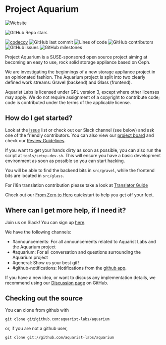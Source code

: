 # Project Aquarium

![Website](https://img.shields.io/website?down_color=lightgrey&down_message=offline&up_color=green&up_message=online&url=https%3A%2F%2Faquarist-labs.github.io%2F)

![GitHub Repo stars](https://img.shields.io/github/stars/aquarist-labs/aquarium?style=social)

[![codecov](https://codecov.io/gh/aquarist-labs/aquarium/branch/main/graph/badge.svg?token=OX91ZNINML)](https://codecov.io/gh/aquarist-labs/aquarium) ![GitHub last commit](https://img.shields.io/github/last-commit/aquarist-labs/aquarium) ![Lines of code](https://img.shields.io/tokei/lines/github/aquarist-labs/aquarium) ![GitHub contributors](https://img.shields.io/github/contributors/aquarist-labs/aquarium) ![GitHub issues](https://img.shields.io/github/issues/aquarist-labs/aquarium) ![GitHub milestones](https://img.shields.io/github/milestones/all/aquarist-labs/aquarium)

Project Aquarium is a SUSE-sponsored open source project aiming at becoming an easy to use, rock solid storage appliance based on Ceph.

We are investigating the beginnings of a new storage appliance project in an opinionated fashion. The Aquarium project is split into two clearly defined work streams: Gravel (backend) and Glass (frontend).

Aquarist Labs is licensed under GPL version 3, except where other licenses may apply. We do not require assignment of a copyright to contribute code; code is contributed under the terms of the applicable license.

## How do I get started?

Look at the [issue](https://github.com/aquarist-labs/aquarium/issues) list or
check out our Slack channel (see below) and ask one of the friendly contributors.
You can also view our [project board](https://github.com/orgs/aquarist-labs/projects/3)
and check our [Review Guidelines](CONTRIBUTING.md).

If you want to get your hands dirty as soon as possible, you can also run the
script at `tools/setup-dev.sh`. This will ensure you have a basic development
environment as soon as possible so you can start hacking.

You will be able to find the backend bits in `src/gravel`, while the frontend
bits are located in `src/glass`.

For i18n translation contribution please take a look at [Translator Guide](https://github.com/aquarist-labs/aquarium/blob/main/doc/i18n.md)

Check out our [From Zero to Hero](https://github.com/aquarist-labs/aquarium/blob/main/doc/from-zero-to-hero.md)
quickstart to help you get off your feet.

## Where can I get more help, if I need it?

Join us on Slack! You can sign up [here](https://join.slack.com/t/aquaristlabs/shared_invite/zt-lsjrkw8m-Jj_zYAs84PfMsUGwvMDOFA).

We have the following channels:

- #announcements: For all announcements related to Aquarist Labs and the Aquarium project
- #aquarium: For all conversation and questions surrounding the Aquarium project
- #general: Show us your best gif!
- #github-notifications: Notifications from the [github app](https://slack.github.com/).

If you have a new idea, or want to discuss any implementation details, we recommend using our [Discussion page](https://github.com/aquarist-labs/forum/discussions) on GitHub.

## Checking out the source

You can clone from github with

	git clone git@github.com:aquarist-labs/aquarium

or, if you are not a github user,

	git clone git://github.com/aquarist-labs/aquarium

